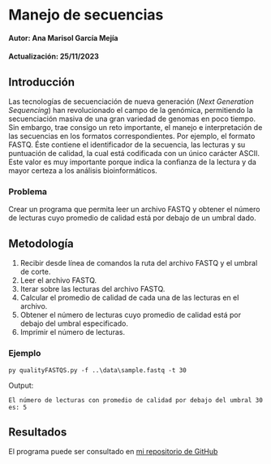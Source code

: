 # Manejo de secuencias

#### Autor: Ana Marisol García Mejía
#### Actualización: 25/11/2023

## Introducción
Las tecnologías de secuenciación de nueva generación (_Next Generation Sequencing_) han revolucionado el campo de la genómica, permitiendo la secuenciación masiva de una gran variedad de genomas en poco tiempo. Sin embargo, trae consigo un reto importante, el manejo e interpretación de las secuencias en los formatos correspondientes. Por ejemplo, el formato FASTQ. Éste contiene el identificador de la secuencia, las lecturas y su puntuación de calidad, la cual está codificada con un único carácter ASCII. Este valor es muy importante  porque indica la confianza de la lectura y da mayor certeza a los análisis bioinformáticos. 

### Problema
Crear un programa que permita leer un archivo FASTQ y obtener el número de lecturas cuyo promedio de calidad está por debajo de un umbral dado.

## Metodología
1. Recibir desde línea de comandos la ruta del archivo FASTQ y el umbral de corte.
2. Leer el archivo FASTQ.
3. Iterar sobre las lecturas del archivo FASTQ. 
4. Calcular el promedio de calidad de cada una de las lecturas en el archivo.
5. Obtener el número de lecturas cuyo promedio de calidad está por debajo del umbral especificado.
7. Imprimir el número de lecturas. 

### Ejemplo 

```
py qualityFASTQS.py -f ..\data\sample.fastq -t 30
```

Output:
```
El número de lecturas con promedio de calidad por debajo del umbral 30 es: 5
```

## Resultados
El programa puede ser consultado en [mi repositorio de GitHub](https://github.com/anagarme/PythonI/tree/bfe657b5936511276ad799875bc34369fa8ba2a6/PythonClass/qualityFASTQS) 